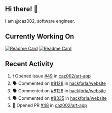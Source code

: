 ## Hi there! 👋

I am @caz002, software engineer.

## Currently Working On
[![Readme Card](https://github-readme-stats.vercel.app/api/pin/?username=caz002&repo=art-app&hide_border=true&bg_color=1F222E&title_color=F85D7F&icon_color=F8D866&theme=react&show_icons=false)](https://github.com/caz002/art-app)
[![Readme Card](https://github-readme-stats.vercel.app/api/pin/?username=hackforla&repo=website&hide_border=true&bg_color=1F222E&title_color=F85D7F&icon_color=F8D866&theme=react)](https://github.com/hackforla/website)
## Recent Activity
<!--START_SECTION:activity-->
1. ❗ Opened issue [#49](https://github.com/caz002/art-app/issues/49) in [caz002/art-app](https://github.com/caz002/art-app)
2. 🗣 Commented on [#8128](https://github.com/hackforla/website/issues/8128#issuecomment-3315390833) in [hackforla/website](https://github.com/hackforla/website)
3. 🗣 Commented on [#8128](https://github.com/hackforla/website/issues/8128#issuecomment-3315389683) in [hackforla/website](https://github.com/hackforla/website)
4. 🗣 Commented on [#8335](https://github.com/hackforla/website/pull/8335#issuecomment-3315386219) in [hackforla/website](https://github.com/hackforla/website)
5. 💪 Opened PR [#48](https://github.com/caz002/art-app/pull/48) in [caz002/art-app](https://github.com/caz002/art-app)
<!--END_SECTION:activity-->
